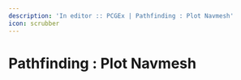 ```yaml
---
description: 'In editor :: PCGEx | Pathfinding : Plot Navmesh'
icon: scrubber
---
```


# Pathfinding : Plot Navmesh


